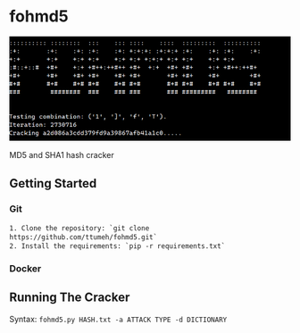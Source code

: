 # fohmd5

![Screenshot](main.png)

MD5 and SHA1 hash cracker

## Getting Started

### Git
    1. Clone the repository: `git clone https://github.com/ttumeh/fohmd5.git`
    2. Install the requirements: `pip -r requirements.txt`

### Docker


## Running The Cracker

Syntax: `fohmd5.py HASH.txt -a ATTACK TYPE -d DICTIONARY`